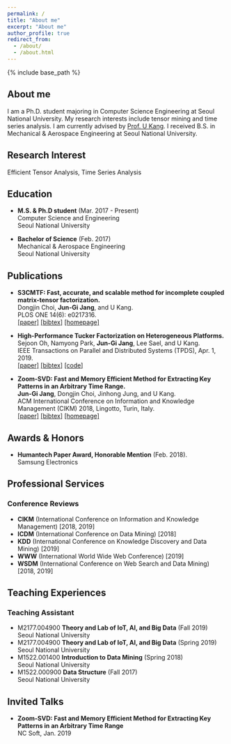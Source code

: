 ```yaml
---
permalink: /
title: "About me"
excerpt: "About me"
author_profile: true
redirect_from: 
  - /about/
  - /about.html
---
```

{% include base_path %}

## About me

I am a Ph.D. student majoring in Computer Science Engineering at Seoul National University. My research interests include tensor mining and time series analysis. I am currently advised by [Prof. U Kang](https://datalab.snu.ac.kr/~ukang/). I received B.S. in Mechanical & Aerospace Engineering at Seoul National University.

## Research Interest

Efficient Tensor Analysis, Time Series Analysis

## Education

* **M.S. & Ph.D student** (Mar. 2017 - Present)  
    Computer Science and Engineering  
    Seoul National University

* **Bachelor of Science** (Feb. 2017)  
    Mechanical & Aerospace Engineering  
    Seoul National University


## Publications

* **S3CMTF: Fast, accurate, and scalable method for incomplete coupled matrix-tensor factorization.**  
  Dongjin Choi, **Jun-Gi Jang**, and U Kang.  
  PLOS ONE 14(6): e0217316.  
  [\[paper\]](https://journals.plos.org/plosone/article/file?id=10.1371/journal.pone.0217316&type=printable) [\[bibtex\]](https://datalab.snu.ac.kr/~ukang/papers/s3cmtfPLOS19.bib) [\[homepage\]](https://datalab.snu.ac.kr/S3CMTF/)

* **High-Performance Tucker Factorization on Heterogeneous Platforms.**  
  Sejoon Oh, Namyong Park, **Jun-Gi Jang**, Lee Sael, and U Kang.  
  IEEE Transactions on Parallel and Distributed Systems (TPDS), Apr. 1, 2019.  
  [\[paper\]](https://github.com/sejoonoh/sejoonoh.github.io/blob/master/files/GTA_paper.pdf) [\[bibtex\]](https://github.com/sejoonoh/sejoonoh.github.io/blob/master/files/GTA.bib) [\[code\]](https://github.com/sejoonoh/GTA-Tensor)

* **Zoom-SVD: Fast and Memory Efficient Method for Extracting Key Patterns in an Arbitrary Time Range.**   
  **Jun-Gi Jang**, Dongjin Choi, Jinhong Jung, and U Kang.  
  ACM International Conference on Information and Knowledge Management (CIKM) 2018, Lingotto, Turin, Italy.  
  [\[paper\]](https://datalab.snu.ac.kr/~ukang/papers/zoomsvdCIKM18.pdf) [\[bibtex\]](https://datalab.snu.ac.kr/~ukang/papers/zoomsvdCIKM18.bib) [\[homepage\]](https://datalab.snu.ac.kr/zoomsvd/)
  
## Awards & Honors

* **Humantech Paper Award, Honorable Mention** (Feb. 2018).  
  Samsung Electronics

## Professional Services

### Conference Reviews
* **CIKM** (International Conference on Information and Knowledge Management) \[2018, 2019\]
* **ICDM** (International Conference on Data Mining) \[2018\]
* **KDD** (International Conference on Knowledge Discovery and Data Mining) \[2019\]
* **WWW** (International World Wide Web Conference) \[2019\]
* **WSDM** (International Conference on Web Search and Data Mining) \[2018, 2019\]

## Teaching Experiences

### Teaching Assistant
* M2177.004900 **Theory and Lab of IoT, AI, and Big Data** (Fall 2019)   
  Seoul National University
* M2177.004900 **Theory and Lab of IoT, AI, and Big Data** (Spring 2019)   
  Seoul National University
* M1522.001400 **Introduction to Data Mining** (Spring 2018)   
  Seoul National University  
* M1522.000900 **Data Structure** (Fall 2017)  
  Seoul National University  

## Invited Talks
* **Zoom-SVD: Fast and Memory Efficient Method for Extracting Key Patterns in an Arbitrary Time Range**   
  NC Soft, Jan. 2019
